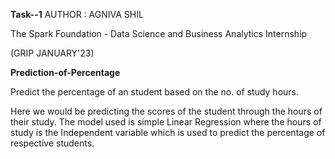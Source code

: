 **Task--1**
AUTHOR : AGNIVA SHIL

The Spark Foundation - Data Science and Business Analytics Internship

(GRIP JANUARY'23)

**Prediction-of-Percentage**

 Predict the percentage of an student based on the no. of study hours.

 Here we would be predicting the scores of the student through the hours of their study. The model used is simple Linear Regression where the hours of study is the Independent variable which is used to predict the percentage of respective students.

